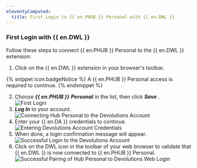 ```yaml
---
eleventyComputed:
  title: First Login to {{ en.PHUB }} Personal with {{ en.DWL }}
---
```

### First Login with {{ en.DWL }} 

Follow these steps to connect {{ en.PHUB }} Personal to the {{ en.DWL }} extension:  

1. Click on the {{ en.DWL }} extension in your browser&apos;s toolbar.  

{% snippet icon.badgeNotice %} 
A {{ en.PHUB }} Personal access is required to continue. 
{% endsnippet %}
 
2. Choose ***{{ en.PHUB }}*** ***Personal*** in the list, then click ***Save*** .  
![First Login](/img/en/hub/Dwl4050.png)
1. ***Log In*** to your account.  
![Connecting Hub Personal to the Devolutions Account](/img/en/hub/Dwl4054.png)
1. Enter your {{ en.DA }} credentials to continue.  
![Entering Devolutions Account Credentials](/img/en/hub/Dwl4023.png)
1. When done, a login confirmation message will appear.  
![Successful Login to the Devolutions Account](/img/en/hub/Dwl4051.png)
1. Click on the DWL icon in the toolbar of your web browser to validate that {{ en.DWL }} is now connected to {{ en.PHUB }} Personal.  
![Successful Pairing of Hub Personal to Devolutions Web Login](/img/en/hub/Dwl4052.png)

